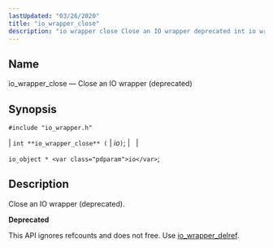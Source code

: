 ```yaml
---
lastUpdated: "03/26/2020"
title: "io_wrapper_close"
description: "io wrapper close Close an IO wrapper deprecated int io wrapper close io io object io Close an IO wrapper deprecated This API ignores refcounts and does not free Use io wrapper delref..."
---
```


<a name="apis.io_wrapper_close"></a> 
## Name

io_wrapper_close — Close an IO wrapper (deprecated)

## Synopsis

`#include "io_wrapper.h"`

| `int **io_wrapper_close** (` | <var class="pdparam">io</var>`)`; |   |

`io_object * <var class="pdparam">io</var>`;<a name="idp53539936"></a> 
## Description

Close an IO wrapper (deprecated).

**<a name="idp53541152"></a> Deprecated**

This API ignores refcounts and does not free. Use [io_wrapper_delref](/momentum/3/3-api/apis-io-wrapper-delref).